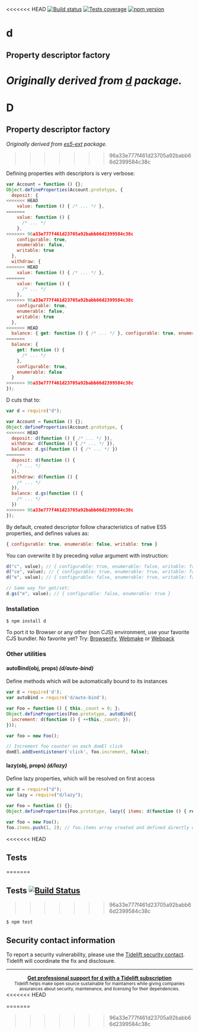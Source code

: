 <<<<<<< HEAD
[![Build status][build-image]][build-url]
[![Tests coverage][cov-image]][cov-url]
[![npm version][npm-image]][npm-url]

# d

## Property descriptor factory

_Originally derived from [d](https://github.com/medikoo/d) package._
=======
# D

## Property descriptor factory

_Originally derived from [es5-ext](https://github.com/medikoo/es5-ext) package._
>>>>>>> 96a33e777f461d23705a92babb66d2399584c38c

Defining properties with descriptors is very verbose:

```javascript
var Account = function () {};
Object.defineProperties(Account.prototype, {
  deposit: {
<<<<<<< HEAD
    value: function () { /* ... */ },
=======
    value: function () {
      /* ... */
    },
>>>>>>> 96a33e777f461d23705a92babb66d2399584c38c
    configurable: true,
    enumerable: false,
    writable: true
  },
  withdraw: {
<<<<<<< HEAD
    value: function () { /* ... */ },
=======
    value: function () {
      /* ... */
    },
>>>>>>> 96a33e777f461d23705a92babb66d2399584c38c
    configurable: true,
    enumerable: false,
    writable: true
  },
<<<<<<< HEAD
  balance: { get: function () { /* ... */ }, configurable: true, enumerable: false }
=======
  balance: {
    get: function () {
      /* ... */
    },
    configurable: true,
    enumerable: false
  }
>>>>>>> 96a33e777f461d23705a92babb66d2399584c38c
});
```

D cuts that to:

```javascript
var d = require("d");

var Account = function () {};
Object.defineProperties(Account.prototype, {
<<<<<<< HEAD
  deposit: d(function () { /* ... */ }),
  withdraw: d(function () { /* ... */ }),
  balance: d.gs(function () { /* ... */ })
=======
  deposit: d(function () {
    /* ... */
  }),
  withdraw: d(function () {
    /* ... */
  }),
  balance: d.gs(function () {
    /* ... */
  })
>>>>>>> 96a33e777f461d23705a92babb66d2399584c38c
});
```

By default, created descriptor follow characteristics of native ES5 properties, and defines values as:

```javascript
{ configurable: true, enumerable: false, writable: true }
```

You can overwrite it by preceding _value_ argument with instruction:

```javascript
d("c", value); // { configurable: true, enumerable: false, writable: false }
d("ce", value); // { configurable: true, enumerable: true, writable: false }
d("e", value); // { configurable: false, enumerable: true, writable: false }

// Same way for get/set:
d.gs("e", value); // { configurable: false, enumerable: true }
```

### Installation

    $ npm install d

To port it to Browser or any other (non CJS) environment, use your favorite CJS bundler. No favorite yet? Try: [Browserify](http://browserify.org/), [Webmake](https://github.com/medikoo/modules-webmake) or [Webpack](http://webpack.github.io/)

### Other utilities

#### autoBind(obj, props) _(d/auto-bind)_

Define methods which will be automatically bound to its instances

```javascript
var d = require('d');
var autoBind = require('d/auto-bind');

var Foo = function () { this._count = 0; };
Object.defineProperties(Foo.prototype, autoBind({
  increment: d(function () { ++this._count; });
}));

var foo = new Foo();

// Increment foo counter on each domEl click
domEl.addEventListener('click', foo.increment, false);
```

#### lazy(obj, props) _(d/lazy)_

Define lazy properties, which will be resolved on first access

```javascript
var d = require("d");
var lazy = require("d/lazy");

var Foo = function () {};
Object.defineProperties(Foo.prototype, lazy({ items: d(function () { return []; }) }));

var foo = new Foo();
foo.items.push(1, 2); // foo.items array created and defined directly on foo
```

<<<<<<< HEAD
## Tests
=======
## Tests [![Build Status](https://travis-ci.org/medikoo/d.png)](https://travis-ci.org/medikoo/d)
>>>>>>> 96a33e777f461d23705a92babb66d2399584c38c

    $ npm test

## Security contact information

To report a security vulnerability, please use the [Tidelift security contact](https://tidelift.com/security). Tidelift will coordinate the fix and disclosure.

---

<div align="center">
	<b>
		<a href="https://tidelift.com/subscription/pkg/npm-d?utm_source=npm-d&utm_medium=referral&utm_campaign=readme">Get professional support for d with a Tidelift subscription</a>
	</b>
	<br>
	<sub>
		Tidelift helps make open source sustainable for maintainers while giving companies<br>assurances about security, maintenance, and licensing for their dependencies.
	</sub>
</div>
<<<<<<< HEAD

[build-image]: https://github.com/medikoo/d/workflows/Integrate/badge.svg
[build-url]: https://github.com/medikoo/d/actions?query=workflow%3AIntegrate
[cov-image]: https://img.shields.io/codecov/c/github/medikoo/d.svg
[cov-url]: https://codecov.io/gh/medikoo/d
[npm-image]: https://img.shields.io/npm/v/d.svg
[npm-url]: https://www.npmjs.com/package/d
=======
>>>>>>> 96a33e777f461d23705a92babb66d2399584c38c
